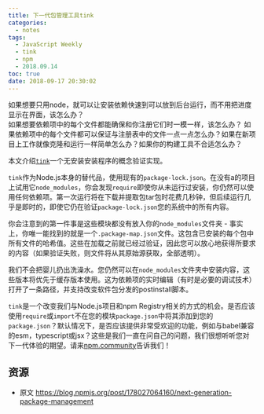 ```yaml
---
title: 下一代包管理工具tink
categories:
  - notes
tags:
  - JavaScript Weekly
  - tink
  - npm
  - 2018.09.14
toc: true
date: 2018-09-17 20:30:02
---
```

如果想要只用node，就可以让安装依赖快速到可以放到后台运行，而不用把进度显示在界面，该怎么办？  
如果想要依赖项中的每个文件都能确保和你注册它们时一模一样，该怎么办？
如果依赖项中的每个文件都可以保证与注册表中的文件一点一点怎么办？如果在新项目上工作就像克隆和运行一样简单怎么办？如果你的构建工具不合适怎么办？


<!-- more -->

本文介绍[`tink`](https://github.com/npm/tink)一个无安装安装程序的概念验证实现。

`tink`作为Node.js本身的替代品，使用现有的`package-lock.json`。在没有a的项目上试用它`node_modules`，你会发现`require`即使你从未运行过安装，你仍然可以使用任何依赖项。第一次运行将在下载并提取包tar包时花费几秒钟，但后续运行几乎是即时的，即使它仍在验证`package-lock.json`您的系统中的所有内容。

你会注意到的第一件事是这些模块都没有放入你的`node_modules`文件夹 \- 事实上，你唯一能找到的就是一个`.package-map.json`文件。这包含已安装的每个包中所有文件的哈希值。这些在加载之前就已经过验证，因此您可以放心地获得所要求的内容（如果验证失败，则文件将从其原始源获取，全部透明）。

我们不会把婴儿扔出洗澡水。您仍然可以在`node_modules`文件夹中安装内容，这些版本将优先于缓存版本使用。这为依赖项的实时编辑（有时是必要的调试技术）打开了一条路径，并支持改变软件包分发的postinstall脚本。

`tink`是一个改变我们与Node.js项目和npm Registry相关的方式的机会。是否应该使用`require`或`import`不在您的模块`package.json`中将其添加到您的`package.json`？默认情况下，是否应该提供非常受欢迎的功能，例如与babel兼容的esm，typescript或jsx？这些是我们一直在问自己的问题，我们很想听听您对下一代体验的期望。请来[npm.community](https://t.umblr.com/redirect?z=https%3A%2F%2Fnpm.community&t=MzE1YThiMDY5NDdlM2U2ZGExZGJjYWQwODYzZjJmMjI5NTkzNThlYix2SGt2amVPVg%3D%3D&b=t%3AnXsLs1P4AptPf1fBr_nFxw&p=https%3A%2F%2Fblog.npmjs.org%2Fpost%2F178027064160%2Fnext-generation-package-management&m=1)告诉我们！

## 资源
* 原文 https://blog.npmjs.org/post/178027064160/next-generation-package-management
